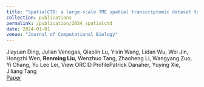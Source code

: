 ```yaml
---
title: "SpatialCTD: a large-scale TME spatial transcriptomic dataset to evaluate cell type deconvolution for immuno-oncology"
collection: publications
permalink: /publication/2024_spatialctd
date: 2024-01-01
venue: "Journal of Computational Biology"
---
```

Jiayuan Ding, Julian Venegas, Qiaolin Lu, Yixin Wang, Lidan Wu, Wei Jin, Hongzhi Wen, **Renming Liu**, Wenzhuo Tang, Zhaoheng Li, Wangyang Zuo, Yi Chang, Yu Leo Lei,  View ORCID ProfilePatrick Danaher, Yuying Xie, Jiliang Tang\
[Paper](https://www.biorxiv.org/content/10.1101/2023.04.11.536333v1.abstract)
